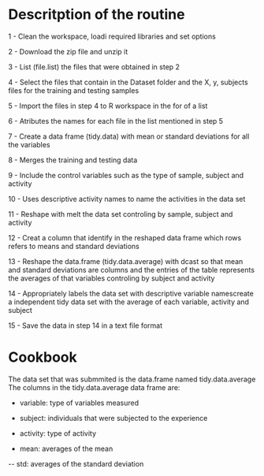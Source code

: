 # Descritption of the routine
1 - Clean the workspace, loadi required libraries and set options

2 - Download the zip file and unzip it

3 - List (file.list) the files that were obtained in step 2

4 - Select the files that contain in the Dataset folder and the X, y, subjects files for the training and testing samples

5 - Import the files in step 4 to R workspace in the for of a list

6 - Atributes the names for each file in the list mentioned in step 5

7 - Create a data frame (tidy.data) with mean or standard deviations for all the variables

8 - Merges the training and testing data

9 - Include the control variables such as the type of sample, subject and activity

10 - Uses descriptive activity names to name the activities in the data set

11 - Reshape with melt the data set controling by sample, subject and activity

12 - Creat a column that identify in the reshaped data frame which rows refers to means and standard deviations

13 - Reshape the data.frame (tidy.data.average) with dcast so that mean and standard deviations are columns and the entries of the table represents the averages of that variables controling by subject and activity

14 - Appropriately labels the data set with descriptive variable namescreate a independent tidy data set with the average of each variable, activity and subject

15 - Save the data in step 14 in a text file format

# Cookbook
The data set that was submmited is the data.frame named tidy.data.average
The columns in the tidy.data.average data frame are:

- variable: type of variables measured

- subject: individuals that were subjected to the experience

- activity: type of activity

- mean: averages of the mean

-- std: averages of the standard deviation
